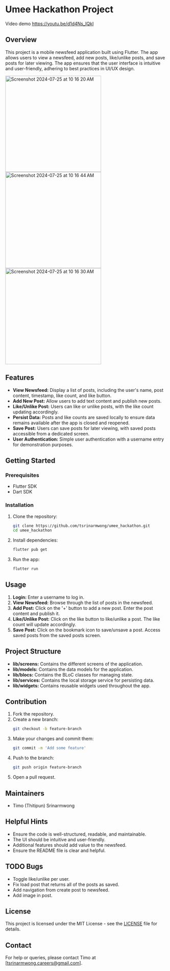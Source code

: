 # Umee Hackathon Project
Video demo https://youtu.be/d1d4Ns_IQkI

## Overview
This project is a mobile newsfeed application built using Flutter. The app allows users to view a newsfeed, add new posts, like/unlike posts, and save posts for later viewing. The app ensures that the user interface is intuitive and user-friendly, adhering to best practices in UI/UX design.

<img width="300" alt="Screenshot 2024-07-25 at 10 16 20 AM" src="https://github.com/user-attachments/assets/83d2582e-2cef-429c-a9f0-dfb22e6fc5b4">
<img width="300" alt="Screenshot 2024-07-25 at 10 16 44 AM" src="https://github.com/user-attachments/assets/0da05941-fce4-4a36-a196-caadb6692d7e">
<img width="300" alt="Screenshot 2024-07-25 at 10 16 30 AM" src="https://github.com/user-attachments/assets/b98b697a-e7cb-4a33-b655-65813bfba44d">

## Features
- **View Newsfeed:** Display a list of posts, including the user's name, post content, timestamp, like count, and like button.
- **Add New Post:** Allow users to add text content and publish new posts.
- **Like/Unlike Post:** Users can like or unlike posts, with the like count updating accordingly.
- **Persist Data:** Posts and like counts are saved locally to ensure data remains available after the app is closed and reopened.
- **Save Post:** Users can save posts for later viewing, with saved posts accessible from a dedicated screen.
- **User Authentication:** Simple user authentication with a username entry for demonstration purposes.

## Getting Started
### Prerequisites
- Flutter SDK
- Dart SDK

### Installation
1. Clone the repository:
    ```bash
    git clone https://github.com/tsrinarmwong/umee_hackathon.git
    cd umee_hackathon
    ```
2. Install dependencies:
    ```bash
    flutter pub get
    ```
3. Run the app:
    ```bash
    flutter run
    ```

## Usage
1. **Login:** Enter a username to log in.
2. **View Newsfeed:** Browse through the list of posts in the newsfeed.
3. **Add Post:** Click on the '+' button to add a new post. Enter the post content and publish it.
4. **Like/Unlike Post:** Click on the like button to like/unlike a post. The like count will update accordingly.
5. **Save Post:** Click on the bookmark icon to save/unsave a post. Access saved posts from the saved posts screen.

## Project Structure
- **lib/screens:** Contains the different screens of the application.
- **lib/models:** Contains the data models for the application.
- **lib/blocs:** Contains the BLoC classes for managing state.
- **lib/services:** Contains the local storage service for persisting data.
- **lib/widgets:** Contains reusable widgets used throughout the app.

## Contribution
1. Fork the repository.
2. Create a new branch:
    ```bash
    git checkout -b feature-branch
    ```
3. Make your changes and commit them:
    ```bash
    git commit -m 'Add some feature'
    ```
4. Push to the branch:
    ```bash
    git push origin feature-branch
    ```
5. Open a pull request.

## Maintainers
- Timo (Thitipun) Srinarmwong

## Helpful Hints
- Ensure the code is well-structured, readable, and maintainable.
- The UI should be intuitive and user-friendly.
- Additional features should add value to the newsfeed.
- Ensure the README file is clear and helpful.

## TODO Bugs
- Toggle like/unlike per user.
- Fix load post that returns all of the posts as saved.
- Add navigation from create post to newsfeed.
- Add image in post.

## License
This project is licensed under the MIT License - see the [LICENSE](LICENSE) file for details.

## Contact
For help or queries, please contact Timo at [tsrinarmwong.careers@gmail.com].
